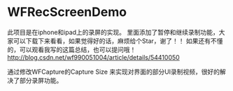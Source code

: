 # WFRecScreenDemo 
此项目是在iphone和ipad上的录屏的实现。
里面添加了暂停和继续录制功能，大家可以下载下来看看，如果觉得好的话，麻烦给个Star，谢了！！
如果还有不懂的，可以观看我写的这篇总结，也可以提问哦！
http://blog.csdn.net/wf990051004/article/details/54410050


通过修改WFCapture的Capture Size 来实现对界面的部分UI录制视频，很好的解决了部分录屏功能。
